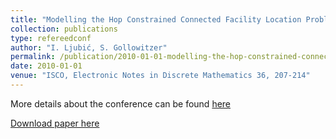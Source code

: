 ```yaml
---
title: "Modelling the Hop Constrained Connected Facility Location Problem on Layered Graphs"
collection: publications
type: refereedconf
author: "I. Ljubić, S. Gollowitzer"
permalink: /publication/2010-01-01-modelling-the-hop-constrained-connected-facility-location-problem-on-layered-graphs
date: 2010-01-01
venue: "ISCO, Electronic Notes in Discrete Mathematics 36, 207-214"
---
```


More details about the conference can be found [here](http://www.lamsade.dauphine.fr/~isco/)

[Download paper here]({{site.url}}/docs/publications/ISCO2010.pdf)
